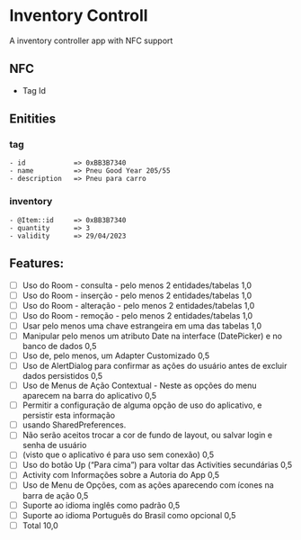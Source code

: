 # Inventory Controll

A inventory controller app with NFC support

## NFC
- Tag Id

## Enitities

### tag
	- id 			=> 0xBB3B7340
	- name 			=> Pneu Good Year 205/55
	- description 	=> Pneu para carro

### inventory
	- @Item::id		=> 0xBB3B7340
	- quantity 		=> 3
	- validity		=> 29/04/2023

## Features: 

- [ ] Uso do Room - consulta - pelo menos 2 entidades/tabelas 1,0
- [ ] Uso do Room - inserção - pelo menos 2 entidades/tabelas 1,0
- [ ] Uso do Room - alteração - pelo menos 2 entidades/tabelas 1,0
- [ ] Uso do Room - remoção - pelo menos 2 entidades/tabelas 1,0
- [ ] Usar pelo menos uma chave estrangeira em uma das tabelas 1,0
- [ ] Manipular pelo menos um atributo Date na interface (DatePicker) e no banco de dados 0,5
- [ ] Uso de, pelo menos, um Adapter Customizado 0,5
- [ ] Uso de AlertDialog para confirmar as ações do usuário antes de excluir dados persistidos 0,5
- [ ] Uso de Menus de Ação Contextual - Neste as opções do menu aparecem na barra do aplicativo 0,5
- [ ] Permitir a configuração de alguma opção de uso do aplicativo, e persistir esta informação
- [ ] usando SharedPreferences.
- [ ] Não serão aceitos trocar a cor de fundo de layout, ou salvar login e senha de usuário
- [ ] (visto que o aplicativo é para uso sem conexão) 0,5
- [ ] Uso do botão Up (“Para cima”) para voltar das Activities secundárias 0,5
- [ ] Activity com Informações sobre a Autoria do App 0,5
- [ ] Uso de Menu de Opções, com as ações aparecendo com ícones na barra de ação 0,5
- [ ] Suporte ao idioma inglês como padrão 0,5
- [ ] Suporte ao idioma Português do Brasil como opcional 0,5
- [ ] Total 10,0